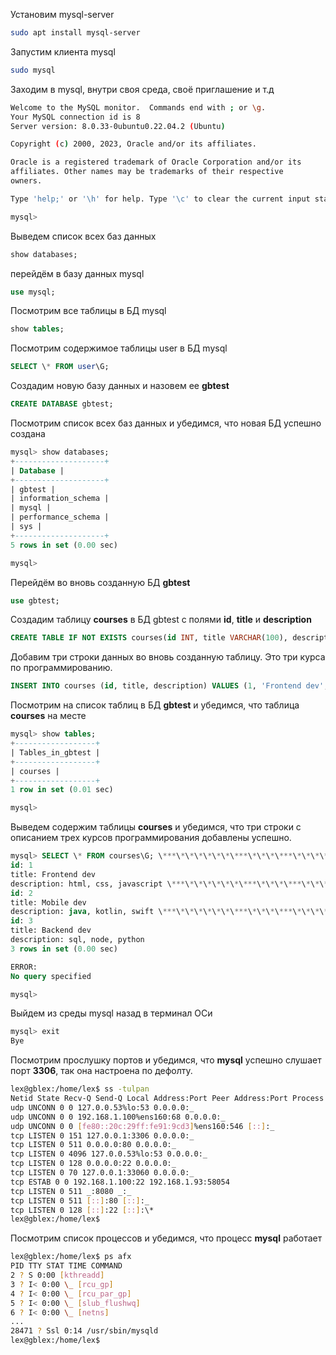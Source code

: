 Установим mysql-server

```bash
sudo apt install mysql-server
```

Запустим клиента mysql

```bash
sudo mysql
```

Заходим в mysql, внутри своя среда, своё приглашение и т.д

```bash
Welcome to the MySQL monitor.  Commands end with ; or \g.
Your MySQL connection id is 8
Server version: 8.0.33-0ubuntu0.22.04.2 (Ubuntu)

Copyright (c) 2000, 2023, Oracle and/or its affiliates.

Oracle is a registered trademark of Oracle Corporation and/or its
affiliates. Other names may be trademarks of their respective
owners.

Type 'help;' or '\h' for help. Type '\c' to clear the current input statement.

mysql>
```

Выведем список всех баз данных

```sql
show databases;
```

перейдём в базу данных mysql

```sql
use mysql;
```

Посмотрим все таблицы в БД mysql

```sql
show tables;
```

Посмотрим содержимое таблицы user в БД mysql

```sql
SELECT \* FROM user\G;
```

Создадим новую базу данных и назовем ее **gbtest**

```sql
CREATE DATABASE gbtest;
```

Посмотрим список всех баз данных и убедимся, что новая БД успешно создана

```sql
mysql> show databases;
+--------------------+
| Database |
+--------------------+
| gbtest |
| information_schema |
| mysql |
| performance_schema |
| sys |
+--------------------+
5 rows in set (0.00 sec)

mysql>
```

Перейдём во вновь созданную БД **gbtest**

```sql
use gbtest;
```

Создадим таблицу **courses** в БД gbtest с полями **id**, **title** и **description**

```sql
CREATE TABLE IF NOT EXISTS courses(id INT, title VARCHAR(100), description VARCHAR(255));
```

Добавим три строки данных во вновь созданную таблицу. Это три курса по программированию.

```sql
INSERT INTO courses (id, title, description) VALUES (1, 'Frontend dev', 'html, css, javascript'), (2, 'Mobile dev', 'java, kotlin, swift'), (3, 'Backend dev', 'sql, node, python');
```

Посмотрим на список таблиц в БД **gbtest** и убедимся, что таблица **courses** на месте

```sql
mysql> show tables;
+------------------+
| Tables_in_gbtest |
+------------------+
| courses |
+------------------+
1 row in set (0.01 sec)

mysql>
```

Выведем содержим таблицы **courses** и убедимся, что три строки с описанием трех курсов программирования добавлены успешно.

```sql
mysql> SELECT \* FROM courses\G; \***\*\*\*\*\*\*\***\*\*\*\***\*\*\*\*\*\*\*** 1. row \***\*\*\*\*\*\*\***\*\*\*\***\*\*\*\*\*\*\***
id: 1
title: Frontend dev
description: html, css, javascript \***\*\*\*\*\*\*\***\*\*\*\***\*\*\*\*\*\*\*** 2. row \***\*\*\*\*\*\*\***\*\*\*\***\*\*\*\*\*\*\***
id: 2
title: Mobile dev
description: java, kotlin, swift \***\*\*\*\*\*\*\***\*\*\*\***\*\*\*\*\*\*\*** 3. row \***\*\*\*\*\*\*\***\*\*\*\***\*\*\*\*\*\*\***
id: 3
title: Backend dev
description: sql, node, python
3 rows in set (0.00 sec)

ERROR:
No query specified

mysql>
```

Выйдем из среды mysql назад в терминал ОСи

```sql
mysql> exit
Bye
```

Посмотрим прослушку портов и убедимся, что **mysql** успешно слушает порт **3306**, так она настроена по дефолту.

```bash
lex@gblex:/home/lex$ ss -tulpan
Netid State Recv-Q Send-Q Local Address:Port Peer Address:Port Process
udp UNCONN 0 0 127.0.0.53%lo:53 0.0.0.0:_
udp UNCONN 0 0 192.168.1.100%ens160:68 0.0.0.0:_
udp UNCONN 0 0 [fe80::20c:29ff:fe91:9cd3]%ens160:546 [::]:_
tcp LISTEN 0 151 127.0.0.1:3306 0.0.0.0:_
tcp LISTEN 0 511 0.0.0.0:80 0.0.0.0:_
tcp LISTEN 0 4096 127.0.0.53%lo:53 0.0.0.0:_
tcp LISTEN 0 128 0.0.0.0:22 0.0.0.0:_
tcp LISTEN 0 70 127.0.0.1:33060 0.0.0.0:_
tcp ESTAB 0 0 192.168.1.100:22 192.168.1.93:58054
tcp LISTEN 0 511 _:8080 _:_
tcp LISTEN 0 511 [::]:80 [::]:_
tcp LISTEN 0 128 [::]:22 [::]:\*
lex@gblex:/home/lex$
```

Посмотрим список процессов и убедимся, что процесс **mysql** работает

```bash
lex@gblex:/home/lex$ ps afx
PID TTY STAT TIME COMMAND
2 ? S 0:00 [kthreadd]
3 ? I< 0:00 \_ [rcu_gp]
4 ? I< 0:00 \_ [rcu_par_gp]
5 ? I< 0:00 \_ [slub_flushwq]
6 ? I< 0:00 \_ [netns]
...
28471 ? Ssl 0:14 /usr/sbin/mysqld
lex@gblex:/home/lex$
```
